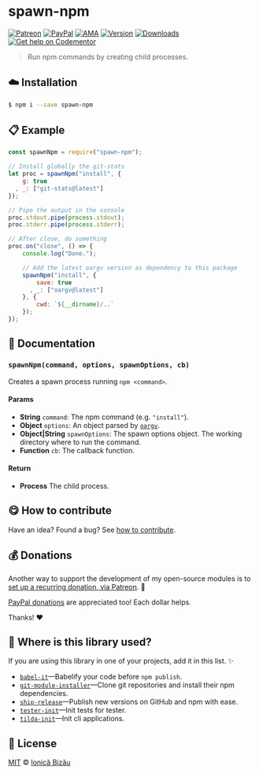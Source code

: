 
# spawn-npm

 [![Patreon](https://img.shields.io/badge/Support%20me%20on-Patreon-%23e6461a.svg)][paypal-donations] [![PayPal](https://img.shields.io/badge/%24-paypal-f39c12.svg)][paypal-donations] [![AMA](https://img.shields.io/badge/ask%20me-anything-1abc9c.svg)](https://github.com/IonicaBizau/ama) [![Version](https://img.shields.io/npm/v/spawn-npm.svg)](https://www.npmjs.com/package/spawn-npm) [![Downloads](https://img.shields.io/npm/dt/spawn-npm.svg)](https://www.npmjs.com/package/spawn-npm) [![Get help on Codementor](https://cdn.codementor.io/badges/get_help_github.svg)](https://www.codementor.io/johnnyb?utm_source=github&utm_medium=button&utm_term=johnnyb&utm_campaign=github)

> Run npm commands by creating child processes.

## :cloud: Installation

```sh
$ npm i --save spawn-npm
```


## :clipboard: Example



```js
const spawnNpm = require("spawn-npm");

// Install globally the git-stats
let proc = spawnNpm("install", {
    g: true
  , _: ["git-stats@latest"]
});

// Pipe the output in the console
proc.stdout.pipe(process.stdout);
proc.stderr.pipe(process.stderr);

// After close, do something
proc.on("close", () => {
    console.log("Done.");

    // Add the latest oargv version as dependency to this package
    spawnNpm("install", {
        save: true
      , _: ["oargv@latest"]
    }, {
        cwd: `${__dirname}/..`
    });
});
```

## :memo: Documentation


### `spawnNpm(command, options, spawnOptions, cb)`
Creates a spawn process running `npm <command>`.

#### Params
- **String** `command`: The npm command (e.g. `"install"`).
- **Object** `options`: An object parsed by [`oargv`](https://github.com/IonicaBizau/node-oargv).
- **Object|String** `spawnOptions`: The spawn options object. The working directory where to run the command.
- **Function** `cb`: The callback function.

#### Return
- **Process** The child process.



## :yum: How to contribute
Have an idea? Found a bug? See [how to contribute][contributing].

## :moneybag: Donations

Another way to support the development of my open-source modules is
to [set up a recurring donation, via Patreon][patreon]. :rocket:

[PayPal donations][paypal-donations] are appreciated too! Each dollar helps.

Thanks! :heart:

## :dizzy: Where is this library used?
If you are using this library in one of your projects, add it in this list. :sparkles:


 - [`babel-it`](https://github.com/IonicaBizau/babel-it#readme)—Babelify your code before `npm publish`.
 - [`git-module-installer`](https://github.com/IonicaBizau/git-module-installer#readme)—Clone git repositories and install their npm dependencies.
 - [`ship-release`](https://github.com/IonicaBizau/ship-release#readme)—Publish new versions on GitHub and npm with ease.
 - [`tester-init`](https://github.com/IonicaBizau/tester-init#readme)—Init tests for tester.
 - [`tilda-init`](https://github.com/IonicaBizau/tilda-init#readme)—Init cli applications.

## :scroll: License

[MIT][license] © [Ionică Bizău][website]

[patreon]: https://www.patreon.com/ionicabizau
[paypal-donations]: https://www.paypal.com/cgi-bin/webscr?cmd=_s-xclick&hosted_button_id=RVXDDLKKLQRJW
[donate-now]: http://i.imgur.com/6cMbHOC.png

[license]: http://showalicense.com/?fullname=Ionic%C4%83%20Biz%C4%83u%20%3Cbizauionica%40gmail.com%3E%20(http%3A%2F%2Fionicabizau.net)&year=2016#license-mit
[website]: http://ionicabizau.net
[contributing]: /CONTRIBUTING.md
[docs]: /DOCUMENTATION.md
